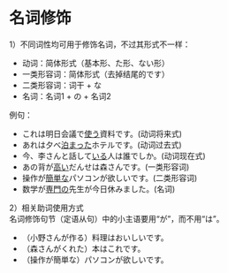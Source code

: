名词修饰
=======
1）不同词性均可用于修饰名词，不过其形式不一样：  
+ 动词：简体形式（基本形、た形、ない形）
+ 一类形容词：简体形式（去掉结尾的です）
+ 二类形容词：词干 + な
+ 名词：名词1 + の + 名词2

例句：  
+ これは明日会議で<u>使う</u>資料です。(动词将来式)
+ あれは夕べ<u>泊まった</u>ホテルです。(动词过去式)
+ 今、李さんと話して<u>いる</u>人は誰でしか。(动词现在式)
+ あの背が<u>高い</u>だんせは森さんです。(一类形容词)
+ 操作が<u>簡単な</u>パソコンが欲しいです。(二类形容词)
+ 数学が<u>専門の</u>先生が今日休みました。(名词)

2）相关助词使用方式  
名词修饰句节（定语从句）中的小主语要用“が”，而不用“は”。
+ （小野さんが作る）料理はおいしいです。
+ （森さんがくれた）本はこれです。
+ （操作が簡単な）パソコンが欲しいです。


